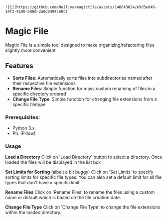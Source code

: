 
    ![1](https://github.com/Neiljya/magicfile/assets/140043024/e9d3ed46-14f2-4180-b80d-2a0d8494c60c)


# Magic File

Magtic File is a simple tool designed to make organizing/refactoring files slightly more convenient

## Features
- **Sorts Files**: Automatically sorts files into subdirectories named after their respective file extensions
- **Rename Files**: Simple function for mass custom renaming of files in a specific directory ordered
- **Change File Type**: Simple function for changing file extensions from a specific filetype

### Prerequisites:
- Python 3.x
- PIL (Pillow)

### Usage
**Load a Directory**
Click on 'Load Directory' button to select a directory. Once loaded the files will be displayed in the list box

**Set Limits for Sorting** (albeit a bit buggy)
Click on 'Set Limits' to specify sorting limits for specific file types. You can also set a default limit for all file types that
don't have a specific limit

**Rename Files**
Click on 'Rename Files' to rename the files using a custom name or default which is based on the file creation date.

**Change File Type**
Click on 'Change File Type' to change the file extensions within the loaded directory.


